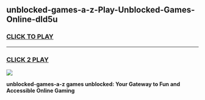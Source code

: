
## unblocked-games-a-z-Play-Unblocked-Games-Online-dld5u
<h3>
<a href="https://premium76.site?title=unblocked-games-a-z&ref=25A">CLICK TO PLAY</a></h3>
<hr>

<h3>
<a href="https://premium76.site?title=unblocked-games-a-z&ref=25A">CLICK 2 PLAY</a>
  
</h3>

<a href="https://premium76.site?title=unblocked-games-a-z&ref=25A"><img src="https://clearcache.store/games.png"></a>


**unblocked-games-a-z games unblocked: Your Gateway to Fun and Accessible Online Gaming**
